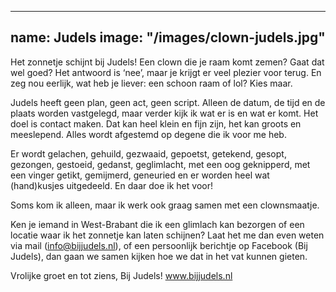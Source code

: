 
---
name: Judels
image: "/images/clown-judels.jpg"
---

Het zonnetje schijnt bij Judels!
Een clown die je raam komt zemen? Gaat dat wel goed?
Het antwoord is ‘nee’, maar je krijgt er veel plezier voor terug.
En zeg nou eerlijk, wat heb je liever: een schoon raam of lol? Kies maar.

Judels heeft geen plan, geen act, geen script. Alleen de datum, de tijd en de plaats
worden vastgelegd, maar verder kijk ik wat er is en wat er komt.
Het doel is contact maken. Dat kan heel klein en fijn zijn, het kan groots en
meeslepend. Alles wordt afgestemd op degene die ik voor me heb.

Er wordt gelachen, gehuild, gezwaaid, gepoetst, getekend, gesopt, gezongen,
gestoeid, gedanst, geglimlacht, met een oog geknipperd, met een vinger getikt,
gemijmerd, geneuried en er worden heel wat (hand)kusjes uitgedeeld.
En daar doe ik het voor!

Soms kom ik alleen, maar ik werk ook graag samen met een clownsmaatje.

Ken je iemand in West-Brabant die ik een glimlach kan bezorgen of een locatie waar
ik het zonnetje kan laten schijnen? Laat het me dan even weten via mail
(info@bijjudels.nl), of een persoonlijk berichtje op Facebook (Bij Judels), dan gaan
we samen kijken hoe we dat in het vat kunnen gieten.

Vrolijke groet en tot ziens,
Bij Judels!
www.bijjudels.nl
